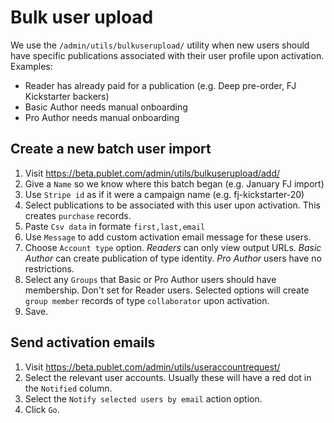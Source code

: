 Bulk user upload
================

We use the `/admin/utils/bulkuserupload/` utility when new users should have
specific publications associated with their user profile upon activation.
Examples:

* Reader has already paid for a publication (e.g. Deep pre-order, FJ
  Kickstarter backers)
* Basic Author needs manual onboarding
* Pro Author needs manual onboarding

Create a new batch user import
------------------------------

1.  Visit https://beta.publet.com/admin/utils/bulkuserupload/add/
2.  Give a `Name` so we know where this batch began (e.g. January FJ import)
3.  Use `Stripe id` as if it were a campaign name (e.g. fj-kickstarter-20)
4.  Select publications to be associated with this user upon activation. This
    creates `purchase` records.
5.  Paste `Csv data` in formate `first,last,email`
6.  Use `Message` to add custom activation email message for these users.
7.  Choose `Account type` option. *Readers* can only view output URLs.
    *Basic Author* can create publication of type identity. *Pro Author* users
    have no restrictions.
8.  Select any `Groups` that Basic or Pro Author users should have membership.
    Don't set for Reader users. Selected options will create `group member`
    records of type `collaborator` upon activation.
9.  Save.

Send activation emails
----------------------

1.  Visit https://beta.publet.com/admin/utils/useraccountrequest/
2.  Select the relevant user accounts. Usually these will have a red dot in
    the `Notified` column.
3.  Select the `Notify selected users by email` action option.
4.  Click `Go`.

